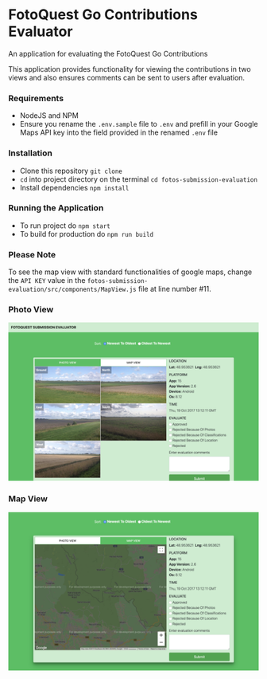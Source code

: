 # FotoQuest Go Contributions Evaluator
An application for evaluating the FotoQuest Go Contributions

This application provides functionality for viewing the contributions in two views and also ensures comments can be sent to users after evaluation.

### Requirements
- NodeJS and NPM
- Ensure you rename the `.env.sample` file to `.env` and prefill in your Google Maps API key into the field provided in the renamed `.env` file

### Installation
- Clone this repository `git clone`
- `cd` into project directory on the terminal `cd fotos-submission-evaluation`
- Install dependencies `npm install`

### Running the Application
- To run project do `npm start`
- To build for production do `npm run build`

### Please Note
To see the map view with standard functionalities of google maps, change the `API KEY` value in the `fotos-submission-evaluation/src/components/MapView.js` file at line number #11.

### Photo View
![Fotoquest Contribution Evaluator](evaluator_photo_view.png?raw=true "Application Screen")

### Map View
![Fotoquest Contribution Evaluator](evaluator_map_view.png?raw=true "Application Screen")
